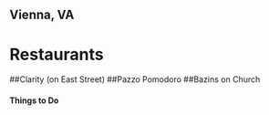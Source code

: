 ## Vienna, VA

# Restaurants
##Clarity (on East Street)
##Pazzo Pomodoro
##Bazins on Church



#### Things to Do
